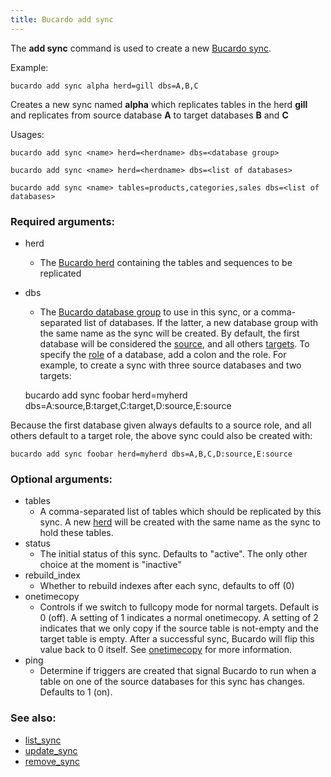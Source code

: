 ```yaml
---
title: Bucardo add sync
---
```


The **add sync** command is used to create a new [Bucardo sync](/Bucardo/Bucardo_sync).

Example:

    bucardo add sync alpha herd=gill dbs=A,B,C

Creates a new sync named **alpha** which replicates tables in the herd **gill** and replicates from source database **A** to target databases **B** and **C**

Usages:

    bucardo add sync <name> herd=<herdname> dbs=<database group>

    bucardo add sync <name> herd=<herdname> dbs=<list of databases>

    bucardo add sync <name> tables=products,categories,sales dbs=<list of databases>

### Required arguments:

-   herd
    -   The [Bucardo herd](/Bucardo/Bucardo_herd) containing the tables and sequences to be replicated
-   dbs
    -   The [Bucardo database group](/Bucardo/Bucardo_database_group) to use in this sync, or a comma-separated list of databases. If the latter, a new database group with the same name as the sync will be created. By default, the first database will be considered the [source](/Bucardo/source_database), and all others [targets](/Bucardo/target_database). To specify the [role](/Bucardo/database_role) of a database, add a colon and the role. For example, to create a sync with three source databases and two targets:

    bucardo add sync foobar herd=myherd dbs=A:source,B:target,C:target,D:source,E:source

Because the first database given always defaults to a source role, and all others default to a target role, the above sync could also be created with:

    bucardo add sync foobar herd=myherd dbs=A,B,C,D:source,E:source

### Optional arguments:

-   tables
    -   A comma-separated list of tables which should be replicated by this sync. A new [herd](/Bucardo/Bucardo_herd) will be created with the same name as the sync to hold these tables.
-   status
    -   The initial status of this sync. Defaults to "active". The only other choice at the moment is "inactive"
-   rebuild_index
    -   Whether to rebuild indexes after each sync, defaults to off (0)
-   onetimecopy
    -   Controls if we switch to fullcopy mode for normal targets. Default is 0 (off). A setting of 1 indicates a normal onetimecopy. A setting of 2 indicates that we only copy if the source table is not-empty and the target table is empty. After a successful sync, Bucardo will flip this value back to 0 itself. See [onetimecopy](/Bucardo/onetimecopy) for more information.
-   ping
    -   Determine if triggers are created that signal Bucardo to run when a table on one of the source databases for this sync has changes. Defaults to 1 (on).

### See also:

-   [list_sync](/Bucardo/list_sync)
-   [update_sync](/Bucardo/update_sync)
-   [remove_sync](/Bucardo/remove_sync)

